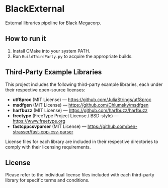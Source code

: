 # BlackExternal

External libraries pipeline for Black Megacorp.

## How to run it

1. Install CMake into your system PATH.  
2. Run `BuildThirdParty.py` to acquire the appropriate builds.

## Third-Party Example Libraries

This project includes the following third-party example libraries, each under their respective open-source licenses:

- **utf8proc** (MIT License) — https://github.com/JuliaStrings/utf8proc  
- **msdfgen** (MIT License) — https://github.com/Chlumsky/msdfgen  
- **harfbuzz** (MIT License) — https://github.com/harfbuzz/harfbuzz  
- **freetype** (FreeType Project License / BSD-style) — https://www.freetype.org  
- **fastcppcsvparser** (MIT License) — https://github.com/ben-strasser/fast-cpp-csv-parser  

License files for each library are included in their respective directories to comply with their licensing requirements.

## License

Please refer to the individual license files included with each third-party library for specific terms and conditions.  